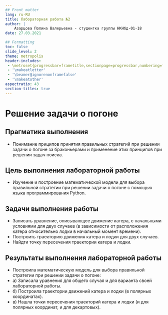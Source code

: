 ```yaml
---
## Front matter
lang: ru-RU
title: Лабораторная работа №2
author: |
	Азарцова Полина Валерьевна - студентка группы НКНбд-01-18
date: 27.03.2021

## Formatting
toc: false
slide_level: 2
theme: metropolis
header-includes: 
 - \metroset{progressbar=frametitle,sectionpage=progressbar,numbering=fraction}
 - '\makeatletter'
 - '\beamer@ignorenonframefalse'
 - '\makeatother'
aspectratio: 43
section-titles: true
---
```


# Решение задачи о погоне

## Прагматика выполнения

- Понимание приципов принятия правильных стратегий при решении задачи о погоне за браконьерами и применение этих принципов при решении задач поиска. 

## Цель выполнения лабораторной работы

- Изучение и построение математической модели для выбора правильной стратегии при решении задачи о погоне с помощью языка программирования Python.

## Задачи выполнения работы

- Записать уравнение, описывающее движение катера, с начальными условиями для двух случаев (в зависимости от расположения катера относительно лодки в начальный момент времени).
- Построить траекторию движения катера и лодки для двух случаев.
- Найдти точку пересечения траектории катера и лодки.

## Результаты выполнения лабораторной работы

- Построила математическую модель для выбора правильной стратегии при решении задачи о погоне:
- а) Записала уравнения для общего случая и для варианта своей лабораторной работы.
- б) Построила траектории движений катера и лодки (в полярных координатах).
- в) Нашла точки пересечения траекторий катера и лодки (и для полярных координат, и для декартовых).